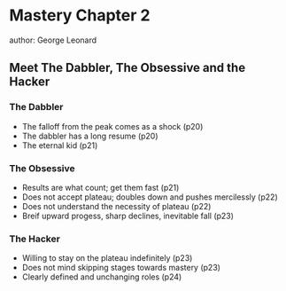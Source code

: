 # Mastery Chapter 2

author: George Leonard

## Meet The Dabbler, The Obsessive and the Hacker

### The Dabbler

 - The falloff from the peak comes as a shock (p20)
 - The dabbler has a long resume (p20)
 - The eternal kid (p21)

### The Obsessive

 - Results are what count; get them fast (p21)
 - Does not accept plateau; doubles down and pushes mercilessly (p22)
 - Does not understand the necessity of plateau (p22)
 - Breif upward progess, sharp declines, inevitable fall (p23)

### The Hacker

 - Willing to stay on the plateau indefinitely (p23)
 - Does not mind skipping stages towards mastery (p23)
 - Clearly defined and unchanging roles (p24)

